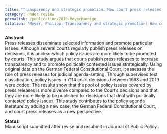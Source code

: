 ```yaml
---
title: "Transparency and strategic promotion: How court press releases facilitate judicial agenda-setting in Germany"
category: under review
permalink: /publication/2019-MeyerHönnige
citation: 'Meyer, Philipp. Transparency and strategic promotion: How court press releases facilitate judicial agenda-setting in Germany.'
---
```


<p><b>Abstract</b><br>
Press releases disseminate selected information and promote particular issues. Although several courts regularly publish press releases on decisions, it is unclear which policy issues are more likely to be promoted by courts. This study argues that courts publish press releases to increase transparency and to promote politically contested issues strategically. Using original data on the German Federal Constitutional Court, it assesses the role of press releases for judicial agenda-setting. Through supervised text classification, policy issues in 7114 court decisions between 1998 and 2019 were coded. The results show that the pool of policy issues covered by press releases is more diverse compared to the Court’s decisions and that they are more likely to be published for decisions that deal with politically contested policy issues. This study contributes to the policy agenda literature by adding a new case, the German Federal Constitutional Court, and court press releases as a new perspective.</p>

<p><b>Status</b><br>
Manuscript submitted after revise and resubmit in Journal of Public Policy..</p>
